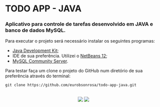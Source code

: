 # TODO APP - JAVA

### Aplicativo para controle de tarefas desenvolvido em JAVA e banco de dados MySQL.

Para executar o projeto será necessário instalar os seguintes programas:

* [Java Development Kit](https://www.oracle.com/br/java/technologies/downloads/);
* IDE de sua preferência. Utilizei o [NetBeans 12](https://netbeans.apache.org/download/nb120/nb120.html);
* [MySQL Community Server](https://dev.mysql.com/downloads/mysql/).

Para testar faça um clone o projeto do GitHub num diretório de sua preferência através do terminal:

```shell
git clone https://github.com/eurobsonrosa/todo-app-java.git
```

<div align="center" style="display: inline_block"><br>
<img src="https://img.shields.io/badge/java-%23ED8B00.svg?style=for-the-badge&logo=java&logoColor=white"></img>
<img src="https://img.shields.io/badge/mysql-%2300f.svg?style=for-the-badge&logo=mysql&logoColor=white"></img>
<div>
